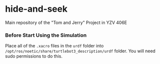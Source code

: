 # hide-and-seek
Main repository of the "Tom and Jerry" Project in YZV 406E

### Before Start Using the Simulation
Place all of the `.xacro` files in the `urdf` folder into `/opt/ros/noetic/share/turtlebot3_description/urdf` folder. You will need sudo permissions to do this.